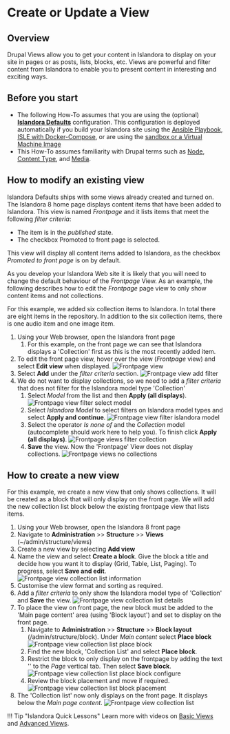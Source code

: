 # Create or Update a View

## Overview

Drupal Views allow you to get your content in Islandora to display on your site in pages or as posts, lists, blocks, etc. Views are powerful and filter content from Islandora to enable you to present content in interesting and exciting ways. 

## Before you start

- The following How-To assumes that you are using the (optional) **[Islandora Defaults](https://github.com/Islandora/islandora_defaults)** configuration. This configuration is deployed automatically if you build your Islandora site using the [Ansible Playbook](/installation/playbook), [ISLE with Docker-Compose](/installation/docker-compose), or are using the [sandbox or a Virtual Machine Image](https://islandora.ca/try)
- This How-To assumes familiarity with Drupal terms such as [Node](https://www.drupal.org/docs/7/nodes-content-types-and-fields/about-nodes), [Content Type](https://www.drupal.org/docs/7/nodes-content-types-and-fields/working-with-content-types-and-fields-drupal-7-and-later), and [Media](https://www.drupal.org/docs/8/core/modules/media).

## How to modify an existing view

Islandora Defaults ships with some views already created and turned on. The Islandora 8 home page displays content items that have been added to Islandora. This view is named _Frontpage_ and it lists items that meet the following _filter criteria_: 

- The item is in the _published_ state.
- The checkbox Promoted to front page is selected. 

This view will display all content items added to Islandora, as the checkbox _Promoted to front page_ is on by default. 

As you develop your Islandora Web site it is likely that you will need to change the default behaviour of the _Frontpage_ View. As an example, the following describes how to edit the _Frontpage_ page view to only show content items and not collections.

For this example, we added six collection items to Islandora. In total there are eight items in the repository. In addition to the six collection items, there is one audio item and one image item.

1. Using your Web browser, open the Islandora front page 
    1. For this example, on the front page we can see that Islandora displays a 'Collection' first as this is the most recently added item.
2. To edit the front page view, hover over the view (_Frontpage_ view) and select **Edit view** when displayed.
    ![Frontpage view](../assets/frontpage_view_all_eight.png)
3. Select **Add** under the _filter criteria_ section.
    ![Frontpage view add filter](../assets/frontpage_view_add_filter.png)
4. We do not want to display collections, so we need to add a _filter criteria_ that does not filter for the Islandora model type 'Collection'
    1. Select _Model_ from the list and then **Apply (all displays**).
    ![Frontpage view filter select model](../assets/frontpage_view_add_filter_select_model.png)
    2. Select _Islandora Model_ to select filters on Islandora model types and select **Apply and continue**.
    ![Frontpage view filter islandora model](../assets/frontpage_view_add_filter_select_model_islandora.png)
    3. Select the operator _Is none of_ and the _Collection_ model (autocomplete should work here to help you). To finish click **Apply (all displays)**.
    ![Frontpage views filter collection](../assets/frontpage_view_add_filter_collection.png)
    4. **Save** the view. Now the 'Frontpage' View does not display collections.
    ![Frontpage views no collections](../assets/frontpage_view_no_collections.png)
    
## How to create a new view
    
For this example, we create a new view that only shows collections. It will be created as a block that will only display on the front page. We will add the new collection list block below the existing frontpage view that lists items.

1.	Using your Web browser, open the Islandora 8 front page 
2.	Navigate to **Administration** >> **Structure** >> **Views** (~/admin/structure/views)
3.	Create a new view by selecting **Add view**
4.	Name the view and select **Create a block**. Give the block a title and decide how you want it to display (Grid, Table, List, Paging). To progress, select **Save and edit**.
![Frontpage view collection list information](../assets/frontpage_view_collection_list_info.png)
5.	Customise the view format and sorting as required.
6.	Add a _filter criteria_ to only show the Islandora model type of 'Collection' and **Save** the view.
![Frontpage view collection list details](../assets/frontpage_view_collection_list_details.png)
7.	To place the view on front page, the new block must be added to the 'Main page content' area (using 'Block layout') and set to display on the front page.
    1. Navigate to **Administration** >> **Structure** >> **Block layout** (/admin/structure/block). Under _Main content_ select **Place block**
    ![Frontpage view collection list place block](../assets/frontpage_view_collection_list_place_block.png)
    2.	Find the new block, 'Collection List' and select **Place block**.
    3.	Restrict the block to only display on the frontpage by adding the text '<front>' to the _Page_ vertical tab. Then select **Save block**.
    ![Frontpage view collection list place block configure](../assets/frontpage_view_collection_list_place_block_configure.png)
    4.	Review the block placement and move if required.
    ![Frontpage view collection list block placement](../assets/frontpage_view_collection_list_block_placement.png)
8. The 'Collection list' now only displays on the front page. It displays below the _Main page content_.
![Frontpage view collection list](../assets/frontpage_view_collection_list.png)

!!! Tip "Islandora Quick Lessons"
    Learn more with videos on [Basic Views](https://youtu.be/Ge14g8nBUBQ) and [Advanced Views](https://youtu.be/inPRZeQGnKI).
